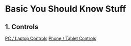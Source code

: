 # Basic You Should Know Stuff

## 1. Controls
[PC / Laptop Controls](https://github.com/Brick-Roblox/Brick/blob/main/Files/PCLaptopControls.md) [Phone / Tablet Controls](https://github.com/Brick-Roblox/Brick/blob/main/Files/PhoneTabletControls.md)
